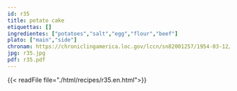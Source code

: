 ```yaml
---
id: r35
title: potato cake
etiquettas: []
ingredientes: ["potatoes","salt","egg","flour","beef"]
plato: ["main","side"]
chronam: https://chroniclingamerica.loc.gov/lccn/sn82001257/1954-03-12/ed-1/seq-4/
jpg: r35.jpg
pdf: r35.pdf
---
```


{{< readFile file="./html/recipes/r35.en.html">}}